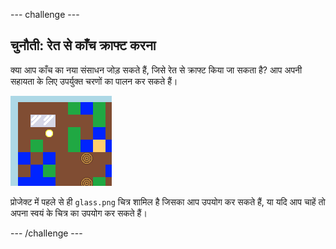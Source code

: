--- challenge ---
## चुनौती: रेत से काँच क्राफ्ट करना
क्या आप काँच का नया संसाधन जोड़ सकते हैं, जिसे रेत से क्राफ्ट किया जा सकता है? आप अपनी सहायता के लिए उपर्युक्त चरणों का पालन कर सकते हैं।

![screenshot](images/craft-glass.png)

प्रोजेक्ट में पहले से ही `glass.png` चित्र शामिल है जिसका आप उपयोग कर सकते हैं, या यदि आप चाहें तो अपना स्वयं के चित्र का उपयोग कर सकते हैं।




--- /challenge ---